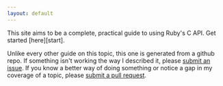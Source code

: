 ```yaml
---
layout: default
---
```


<div class="jumbotron">
This site aims to be a complete, practical guide to using Ruby's C API. Get
started [here][start].

Unlike every other guide on this topic, this one is generated from a github
repo. If something isn't working the way I described it, please [submit an
issue][iss]. If you know a better way of doing something or notice a gap in my
coverage of a topic, please [submit a pull request][pull].
</div>

[start]: c
[iss]: https://github.com/silverhammermba/emberb/issues/new
[pull]: https://github.com/silverhammermba/emberb/pulls
